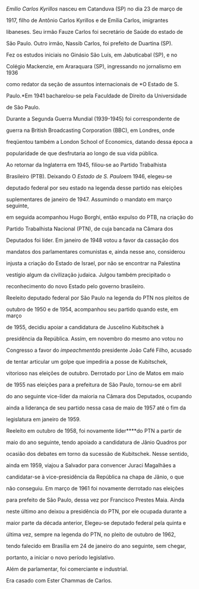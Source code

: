 

 



*Emílio Carlos Kyrillos* nasceu em Catanduva (SP) no dia 23 de março de

1917, filho de Antônio Carlos Kyrillos e de Emília Carlos, imigrantes

libaneses. Seu irmão Fauze Carlos foi secretário de Saúde do estado de

São Paulo. Outro irmão, Nassib Carlos, foi prefeito de Duartina (SP).



Fez os estudos iniciais no Ginásio São Luís, em Jabuticabal (SP), e no

Colégio Mackenzie, em Araraquara (SP), ingressando no jornalismo em 1936

como redator da seção de assuntos internacionais de *O Estado de S.

Paulo.*Em 1941 bacharelou-se pela Faculdade de Direito da Universidade

de São Paulo.



Durante a Segunda Guerra Mundial (1939-1945) foi correspondente de

guerra na British Broadcasting Corporation (BBC), em Londres, onde

freqüentou também a London School of Economics, datando dessa época a

popularidade de que desfrutaria ao longo de sua vida pública.



Ao retornar da Inglaterra em 1945, filiou-se ao Partido Trabalhista

Brasileiro (PTB). Deixando O *Estado de S. Paulo*em 1946, elegeu-se

deputado federal por seu estado na legenda desse partido nas eleições

suplementares de janeiro de 1947. Assumindo o mandato em março seguinte,

em seguida acompanhou Hugo Borghi, então expulso do PTB, na criação do

Partido Trabalhista Nacional (PTN), de cuja bancada na Câmara dos

Deputados foi líder. Em janeiro de 1948 votou a favor da cassação dos

mandatos dos parlamentares comunistas e, ainda nesse ano, considerou

injusta a criação do Estado de Israel, por não se encontrar na Palestina

vestígio algum da civilização judaica. Julgou também precipitado o

reconhecimento do novo Estado pelo governo brasileiro.



Reeleito deputado federal por São Paulo na legenda do PTN nos pleitos de

outubro de 1950 e de 1954, acompanhou seu partido quando este, em março

de 1955, decidiu apoiar a candidatura de Juscelino Kubitschek à

presidência da República. Assim, em novembro do mesmo ano votou no

Congresso a favor do *impeachment*do presidente João Café Filho, acusado

de tentar articular um golpe que impediria a posse de Kubitschek,

vitorioso nas eleições de outubro. Derrotado por Lino de Matos em maio

de 1955 nas eleições para a prefeitura de São Paulo, tornou-se em abril

do ano seguinte vice-líder da maioria na Câmara dos Deputados, ocupando

ainda a liderança de seu partido nessa casa de maio de 1957 até o fim da

legislatura em janeiro de 1959.



Reeleito em outubro de 1958, foi novamente líder****do PTN a partir de

maio do ano seguinte, tendo apoiado a candidatura de Jânio Quadros por

ocasião dos debates em torno da sucessão de Kubitschek. Nesse sentido,

ainda em 1959, viajou a Salvador para convencer Juraci Magalhães a

candidatar-se à vice-presidência da República na chapa de Jânio, o que

não conseguiu. Em março de 1961 foi novamente derrotado nas eleições

para prefeito de São Paulo, dessa vez por Francisco Prestes Maia. Ainda

neste último ano deixou a presidência do PTN, por ele ocupada durante a

maior parte da década anterior, Elegeu-se deputado federal pela quinta e

última vez, sempre na legenda do PTN, no pleito de outubro de 1962,

tendo falecido em Brasília em 24 de janeiro do ano seguinte, sem chegar,

portanto, a iniciar o novo período legislativo.



Além de parlamentar, foi comerciante e industrial.



Era casado com Ester Chammas de Carlos.



 



 



